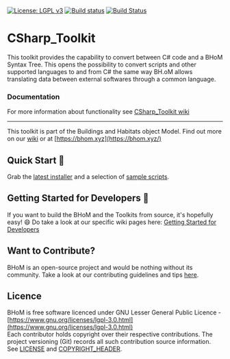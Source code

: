 [![License: LGPL v3](https://img.shields.io/badge/License-LGPL%20v3-blue.svg)](https://www.gnu.org/licenses/lgpl-3.0) [![Build status](https://ci.appveyor.com/api/projects/status/my3nfqs186bkh325/branch/master?svg=true)](https://ci.appveyor.com/api/projects/status/csharp_toolkit/branch/master) [![Build Status](https://dev.azure.com/BHoMBot/BHoM/_apis/build/status/CSharp_Toolkit/CSharp_Toolkit.CheckCore?branchName=master)](https://dev.azure.com/BHoMBot/BHoM/_build/latest?definitionId=9176&branchName=master)

# CSharp_Toolkit

This toolkit provides the capability to convert between C# code and a BHoM Syntax Tree. This opens the possibility to convert scripts and other supported languages to and from C# the same way BH.oM allows translating data between external softwares through a common language. 

### Documentation
For more information about functionality see [CSharp_Toolkit wiki](https://github.com/BHoM/CSharp_Toolkit/wiki)

---
This toolkit is part of the Buildings and Habitats object Model. Find out more on our [wiki](https://github.com/BHoM/documentation/wiki) or at [https://bhom.xyz](https://bhom.xyz/)

## Quick Start 🚀 

Grab the [latest installer](https://bhom.xyz/) and a selection of [sample scripts](https://github.com/BHoM/samples).


## Getting Started for Developers 🤖 

If you want to build the BHoM and the Toolkits from source, it's hopefully easy! 😄 
Do take a look at our specific wiki pages here: [Getting Started for Developers](https://github.com/BHoM/documentation/wiki/Getting-started-for-developers)


## Want to Contribute? ##

BHoM is an open-source project and would be nothing without its community. Take a look at our contributing guidelines and tips [here](https://github.com/BHoM/BHoM/blob/master/CONTRIBUTING.md).


## Licence ##

BHoM is free software licenced under GNU Lesser General Public Licence - [https://www.gnu.org/licenses/lgpl-3.0.html](https://www.gnu.org/licenses/lgpl-3.0.html)  
Each contributor holds copyright over their respective contributions.
The project versioning (Git) records all such contribution source information.
See [LICENSE](https://github.com/BHoM/BHoM/blob/master/LICENSE) and [COPYRIGHT_HEADER](https://github.com/BHoM/BHoM/blob/master/COPYRIGHT_HEADER.txt).

